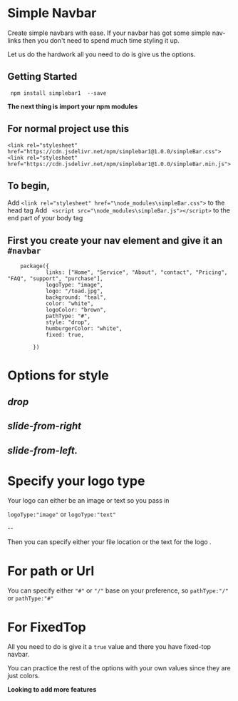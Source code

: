 # Simple Navbar 

Create simple navbars with ease. If your navbar has got some simple nav-links then you
don't need to spend much time styling it up.

Let us do the hardwork all you need to do is give us the options.

## Getting Started 

`` npm install simplebar1  --save``

**The next thing is import your npm modules**

## For normal project use this 
`<link rel="stylesheet" href="https://cdn.jsdelivr.net/npm/simplebar1@1.0.0/simpleBar.css">`
`<link rel="stylesheet" href="https://cdn.jsdelivr.net/npm/simplebar1@1.0.0/simpleBar.min.js">`

## To begin,
Add `<link rel="stylesheet" href="\node_modules\simpleBar.css">` to the head tag
Add ` <script src="\node_modules\simpleBar.js"></script>` to the end part of your body tag

First you create your nav element and give it an  `#navbar`
--
````
    package({
            links: ["Home", "Service", "About", "contact", "Pricing", "FAQ", "support", "purchase"],
            logoType: "image",
            logo: "/toad.jpg",
            background: "teal",
            color: "white",
            logoColor: "brown",
            pathType: "#",
            style: "drop",
            humburgerColor: "white",
            fixed: true,

        })
````
# Options for style 

*drop*
--
*slide-from-right*
---
*slide-from-left.*
--



# Specify your logo type
Your logo can either be an image or text
so you pass in 

`logoType:"image"` or `logoType:"text"`

--

Then you can specify either your file location or the text for the logo .

# For path or Url
You can specify either `"#"` or `"/"` base on your preference, so ``pathType:"/"`` or `pathType:"#"`
            
# For FixedTop 
All you need to do is give it a `true` value and there you have fixed-top navbar.

You can practice the rest of the options with your own values since they are just colors.


**Looking to add more features**





